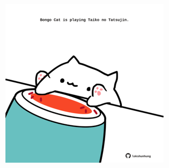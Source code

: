 <!-- built at 24/02/2021, 16:08:09 UTC -->
<p align="center">
  <img width="500" height="500" src="./ReadmeImage.svg">
</p>
